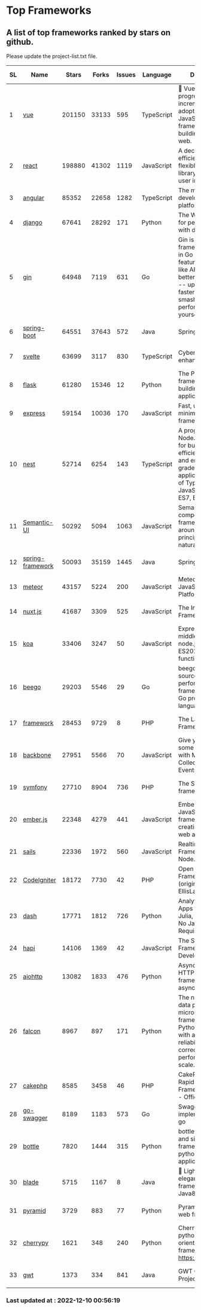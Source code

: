# Top Frameworks
## A list of top frameworks ranked by stars on github.  
Please update the project-list.txt file.

| SL| Name  | Stars| Forks| Issues | Language | Description | Last Commit |
| --| ------| -----| ---- | ------ | -------- | ----------- | ----------- |
| 1 | [vue](https://github.com/vuejs/vue) | 201150 | 33133 | 595 | TypeScript | 🖖 Vue.js is a progressive, incrementally-adoptable JavaScript framework for building UI on the web. | 2022-12-06 14:35:28 |
| 2 | [react](https://github.com/facebook/react) | 198880 | 41302 | 1119 | JavaScript | A declarative, efficient, and flexible JavaScript library for building user interfaces. | 2022-12-09 14:43:52 |
| 3 | [angular](https://github.com/angular/angular) | 85352 | 22658 | 1282 | TypeScript | The modern web developer’s platform | 2022-12-10 00:04:34 |
| 4 | [django](https://github.com/django/django) | 67641 | 28292 | 171 | Python | The Web framework for perfectionists with deadlines. | 2022-12-09 11:44:48 |
| 5 | [gin](https://github.com/gin-gonic/gin) | 64948 | 7119 | 631 | Go | Gin is a HTTP web framework written in Go (Golang). It features a Martini-like API with much better performance -- up to 40 times faster. If you need smashing performance, get yourself some Gin. | 2022-12-01 05:15:31 |
| 6 | [spring-boot](https://github.com/spring-projects/spring-boot) | 64551 | 37643 | 572 | Java | Spring Boot | 2022-12-09 12:22:12 |
| 7 | [svelte](https://github.com/sveltejs/svelte) | 63699 | 3117 | 830 | TypeScript | Cybernetically enhanced web apps | 2022-12-07 19:04:50 |
| 8 | [flask](https://github.com/pallets/flask) | 61280 | 15346 | 12 | Python | The Python micro framework for building web applications. | 2022-11-25 15:51:37 |
| 9 | [express](https://github.com/expressjs/express) | 59154 | 10036 | 170 | JavaScript | Fast, unopinionated, minimalist web framework for node. | 2022-10-08 20:11:42 |
| 10 | [nest](https://github.com/nestjs/nest) | 52714 | 6254 | 143 | TypeScript | A progressive Node.js framework for building efficient, scalable, and enterprise-grade server-side applications on top of TypeScript & JavaScript (ES6, ES7, ES8) 🚀 | 2022-12-05 08:48:54 |
| 11 | [Semantic-UI](https://github.com/Semantic-Org/Semantic-UI) | 50292 | 5094 | 1063 | JavaScript | Semantic is a UI component framework based around useful principles from natural language. | 2022-10-06 20:02:37 |
| 12 | [spring-framework](https://github.com/spring-projects/spring-framework) | 50093 | 35159 | 1445 | Java | Spring Framework | 2022-12-09 20:57:35 |
| 13 | [meteor](https://github.com/meteor/meteor) | 43157 | 5224 | 200 | JavaScript | Meteor, the JavaScript App Platform | 2022-12-05 21:30:06 |
| 14 | [nuxt.js](https://github.com/nuxt/nuxt.js) | 41687 | 3309 | 525 | JavaScript | The Intuitive Vue(2) Framework | 2022-09-05 13:31:52 |
| 15 | [koa](https://github.com/koajs/koa) | 33406 | 3247 | 50 | JavaScript | Expressive middleware for node.js using ES2017 async functions | 2022-12-09 05:49:41 |
| 16 | [beego](https://github.com/beego/beego) | 29203 | 5546 | 29 | Go | beego is an open-source, high-performance web framework for the Go programming language. | 2022-11-22 08:28:00 |
| 17 | [framework](https://github.com/laravel/framework) | 28453 | 9729 | 8 | PHP | The Laravel Framework. | 2022-12-09 22:41:55 |
| 18 | [backbone](https://github.com/jashkenas/backbone) | 27951 | 5566 | 70 | JavaScript | Give your JS App some Backbone with Models, Views, Collections, and Events | 2022-11-23 20:55:56 |
| 19 | [symfony](https://github.com/symfony/symfony) | 27710 | 8904 | 736 | PHP | The Symfony PHP framework | 2022-12-09 14:27:29 |
| 20 | [ember.js](https://github.com/emberjs/ember.js) | 22348 | 4279 | 441 | JavaScript | Ember.js - A JavaScript framework for creating ambitious web applications | 2022-12-09 20:19:51 |
| 21 | [sails](https://github.com/balderdashy/sails) | 22336 | 1972 | 560 | JavaScript | Realtime MVC Framework for Node.js | 2022-11-21 02:21:42 |
| 22 | [CodeIgniter](https://github.com/bcit-ci/CodeIgniter) | 18172 | 7730 | 42 | PHP | Open Source PHP Framework (originally from EllisLab) | 2022-12-01 11:38:45 |
| 23 | [dash](https://github.com/plotly/dash) | 17771 | 1812 | 726 | Python | Analytical Web Apps for Python, R, Julia, and Jupyter. No JavaScript Required. | 2022-12-09 21:20:14 |
| 24 | [hapi](https://github.com/hapijs/hapi) | 14106 | 1369 | 42 | JavaScript | The Simple, Secure Framework Developers Trust | 2022-12-06 08:23:56 |
| 25 | [aiohttp](https://github.com/aio-libs/aiohttp) | 13082 | 1833 | 476 | Python | Asynchronous HTTP client/server framework for asyncio and Python | 2022-12-05 18:15:01 |
| 26 | [falcon](https://github.com/falconry/falcon) | 8967 | 897 | 171 | Python | The no-magic web data plane API and microservices framework for Python developers, with a focus on reliability, correctness, and performance at scale. | 2022-12-02 14:57:32 |
| 27 | [cakephp](https://github.com/cakephp/cakephp) | 8585 | 3458 | 46 | PHP | CakePHP: The Rapid Development Framework for PHP - Official Repository | 2022-12-09 09:58:10 |
| 28 | [go-swagger](https://github.com/go-swagger/go-swagger) | 8189 | 1183 | 573 | Go | Swagger 2.0 implementation for go | 2022-12-09 17:40:49 |
| 29 | [bottle](https://github.com/bottlepy/bottle) | 7820 | 1444 | 315 | Python | bottle.py is a fast and simple micro-framework for python web-applications. | 2022-09-05 15:24:52 |
| 30 | [blade](https://github.com/lets-blade/blade) | 5715 | 1167 | 8 | Java | :rocket: Lightning fast and elegant mvc framework for Java8 | 2022-05-10 12:38:06 |
| 31 | [pyramid](https://github.com/Pylons/pyramid) | 3729 | 883 | 77 | Python | Pyramid - A Python web framework | 2022-09-29 23:22:56 |
| 32 | [cherrypy](https://github.com/cherrypy/cherrypy) | 1621 | 348 | 240 | Python | CherryPy is a pythonic, object-oriented HTTP framework.      https://cherrypy.dev | 2022-07-17 20:36:25 |
| 33 | [gwt](https://github.com/gwtproject/gwt) | 1373 | 334 | 841 | Java | GWT Open Source Project | 2022-11-30 14:11:08 |

### Last updated at : 2022-12-10 00:56:19
